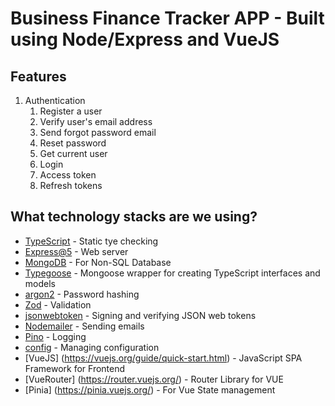 # Business Finance Tracker APP - Built using Node/Express and VueJS

## Features
1. Authentication
    1. Register a user
    2. Verify user's email address
    3. Send forgot password email
    4. Reset password
    5. Get current user
    6. Login
    7. Access token
    8. Refresh tokens

## What technology stacks are we using?
- [TypeScript](https://www.typescriptlang.org/) - Static tye checking 
- [Express@5](https://expressjs.com/en/5x/api.html) - Web server
- [MongoDB](https://www.mongodb.com/try/download/community) - For Non-SQL Database
- [Typegoose](https://typegoose.github.io/typegoose/) - Mongoose wrapper for creating TypeScript interfaces and models
- [argon2](https://github.com/ranisalt/node-argon2#readme) - Password hashing
- [Zod](https://github.com/colinhacks/zod) - Validation
- [jsonwebtoken](https://github.com/auth0/node-jsonwebtoken) - Signing and verifying JSON web tokens
- [Nodemailer](https://nodemailer.com/about/) - Sending emails
- [Pino](https://github.com/pinojs/pino) - Logging
- [config](https://github.com/lorenwest/node-config) - Managing configuration
- [VueJS] (https://vuejs.org/guide/quick-start.html) - JavaScript SPA Framework for Frontend
- [VueRouter] (https://router.vuejs.org/) - Router Library for VUE
- [Pinia] (https://pinia.vuejs.org/) - For Vue State management